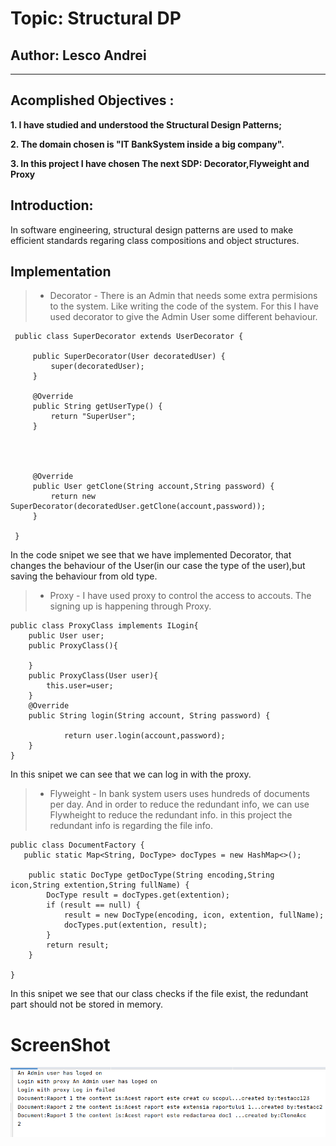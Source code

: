 # Topic: Structural DP
## Author: Lesco Andrei
------
## Acomplished Objectives :
__1. I have studied and understood the Structural Design Patterns;__

__2. The domain chosen is "IT BankSystem inside a big company".__

__3. In this project I have chosen The next SDP: Decorator,Flyweight and Proxy__
## Introduction:
In software engineering, structural design patterns are used to make efficient standards regaring class compositions and object structures.

## Implementation
> * Decorator - There is an Admin that needs some extra permisions to the system. Like writing the code of the system.
For this I have used decorator to give the Admin User some different behaviour.
        
     public class SuperDecorator extends UserDecorator {
     
         public SuperDecorator(User decoratedUser) {
             super(decoratedUser);
         }
     
         @Override
         public String getUserType() {
             return "SuperUser";
         }
         
         
     
     
         @Override
         public User getClone(String account,String password) {
             return new SuperDecorator(decoratedUser.getClone(account,password));
         }
     
     }
 In the code snipet we see that we have implemented Decorator, that changes the behaviour of the User(in our case the type of the user),but saving the behaviour from old type.
 


> * Proxy - I have used proxy to control the access to accouts.
The signing up is happening through Proxy.
        
    public class ProxyClass implements ILogin{
        public User user;
        public ProxyClass(){
    
        }
        public ProxyClass(User user){
            this.user=user;
        }
        @Override
        public String login(String account, String password) {
           
                return user.login(account,password);
        }
    }
In this snipet we can see that we can log in with the proxy.

> * Flyweight - In bank system users uses hundreds of documents per day. And in order to reduce the  redundant info, we can use Flywheight to reduce the redundant info.
in this project the redundant info is regarding the file info.
    
    public class DocumentFactory {
       public static Map<String, DocType> docTypes = new HashMap<>();
    
        public static DocType getDocType(String encoding,String icon,String extention,String fullName) {
            DocType result = docTypes.get(extention);
            if (result == null) {
                result = new DocType(encoding, icon, extention, fullName);
                docTypes.put(extention, result);
            }
            return result;
        }
    
    }
In this snipet we see that our class checks if the file exist, the redundant part should not be stored in memory.

# ScreenShot

![Img](./Capture.PNG)


